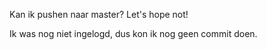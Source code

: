 Kan ik pushen naar master? Let's hope not!

Ik was nog niet ingelogd, dus kon ik nog geen commit doen.
